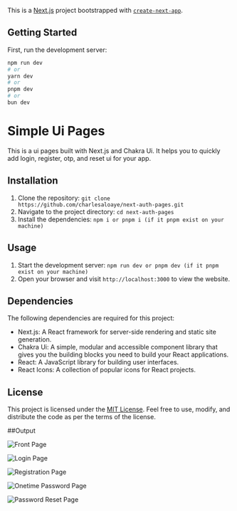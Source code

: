 This is a [Next.js](https://nextjs.org) project bootstrapped with [`create-next-app`](https://nextjs.org/docs/app/api-reference/cli/create-next-app).

## Getting Started

First, run the development server:

```bash
npm run dev
# or
yarn dev
# or
pnpm dev
# or
bun dev
```


# Simple Ui Pages

This is a ui pages built with Next.js and Chakra Ui. It helps you to quickly add login, register, otp, and reset ui for your app.

## Installation

1. Clone the repository: `git clone https://github.com/charlesaloaye/next-auth-pages.git`
2. Navigate to the project directory: `cd next-auth-pages`
3. Install the dependencies: `npm i or pnpm i (if it pnpm exist on your machine)`

## Usage

1. Start the development server: `npm run dev or pnpm dev (if it pnpm exist on your machine)`
2. Open your browser and visit `http://localhost:3000` to view the website.

## Dependencies

The following dependencies are required for this project:

- Next.js: A React framework for server-side rendering and static site generation.
- Chakra Ui: A simple, modular and accessible component library that gives you the building blocks you need to build your React applications.
- React: A JavaScript library for building user interfaces.
- React Icons: A collection of popular icons for React projects.

## License

This project is licensed under the [MIT License](https://opensource.org/licenses/MIT). Feel free to use, modify, and distribute the code as per the terms of the license.




##Output

![Front Page](https://github.com/charlesaloaye/next-auth-pages/blob/main/app/assets/images/front-page.png)

![Login Page](https://github.com/charlesaloaye/next-auth-pages/blob/main/app/assets/images/login.png)

![Registration Page](https://github.com/charlesaloaye/next-auth-pages/blob/main/app/assets/images/register.png)

![Onetime Password Page](https://github.com/charlesaloaye/next-auth-pages/blob/main/app/assets/images/otp.png)

![Password Reset Page](https://github.com/charlesaloaye/next-auth-pages/blob/main/app/assets/images/reset.png)
